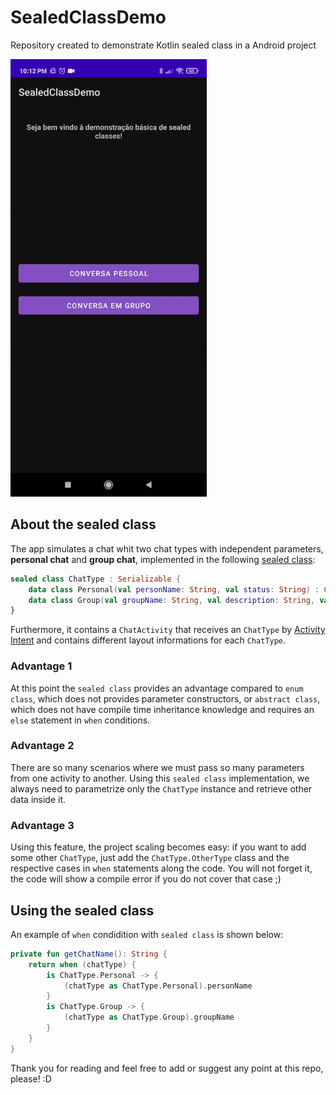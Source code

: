 # SealedClassDemo
 Repository created to demonstrate Kotlin sealed class in a Android project

<img src="/media/app.gif" height="700" />

## About the sealed class

The app simulates a chat whit two chat types with independent parameters, **personal chat** and **group chat**, implemented in the following [sealed class](https://kotlinlang.org/docs/sealed-classes.html):

``` kotlin
sealed class ChatType : Serializable {
    data class Personal(val personName: String, val status: String) : ChatType()
    data class Group(val groupName: String, val description: String, val creationDate: Date) : ChatType()
}
```

Furthermore, it contains a `ChatActivity` that receives an `ChatType` by [Activity Intent](https://developer.android.com/training/basics/firstapp/starting-activity) and contains different layout informations for each `ChatType`. 

### Advantage 1

At this point the `sealed class` provides an advantage compared to `enum class`, which does not provides parameter constructors, or `abstract class`, which does not have compile time inheritance knowledge and requires an `else` statement in `when` conditions.

### Advantage 2

There are so many scenarios where we must pass so many parameters from one activity to another. Using this `sealed class` implementation, we always need to parametrize only the `ChatType` instance and retrieve other data inside it.

### Advantage 3

Using this feature, the project scaling becomes easy: if you want to add some other `ChatType`, just add the `ChatType.OtherType` class and the respective cases in `when` statements along the code. You will not forget it, the code will show a compile error if you do not cover that case ;)

## Using the sealed class

An example of `when` condidition with `sealed class` is shown below:

``` kotlin
private fun getChatName(): String {
    return when (chatType) {
        is ChatType.Personal -> {
            (chatType as ChatType.Personal).personName
        }
        is ChatType.Group -> {
            (chatType as ChatType.Group).groupName
        }
    }
}
```

Thank you for reading and feel free to add or suggest any point at this repo, please! :D
